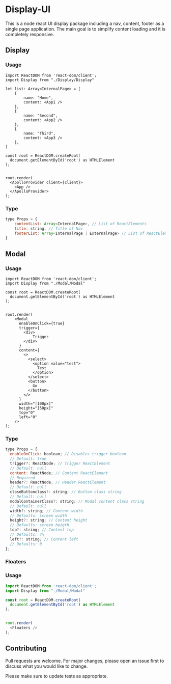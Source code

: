 # Display-UI

This is a node react UI display package including a nav, content, footer as a single page application. The main goal is to simplify content loading and it is completely responsive. 

## Display
### Usage
```tsx
import ReactDOM from 'react-dom/client';
import Display from "./Display/Display"

let list: Array<InternalPage> = [
    {
        name: "Home",
        content: <App1 />
    },
    {
        name: "Second",
        content: <App2 />
    },
    {
        name: "Third",
        content: <App3 />
    },
]

const root = ReactDOM.createRoot(
  document.getElementById('root') as HTMLElement
);


root.render(
  <ApolloProvider client={client}>
    <App />
  </ApolloProvider>
);
```
### Type
```js
type Props = {
    contentList: Array<InternalPage>, // List of ReactElements
    title: string, // Title of Nav
    footerList: Array<InternalPage | ExternalPage> // List of ReactElements or External Links
}
```

## Modal
### Usage
```tsx
import ReactDOM from 'react-dom/client';
import Display from "./Modal/Modal"

const root = ReactDOM.createRoot(
  document.getElementById('root') as HTMLElement
);


root.render(
    <Modal
      enableOnClick={true}
      trigger={
        <div>
            Trigger
        </div>
      }
      content={
        <>
          <select>
            <option value="test">
              Test
            </option>
          </select>
          <button>
            Go
          </button>
        </>
      }
      width="[100px]"
      height="[50px]"
      top="0"
      left="0"
    />
);
```
### Type
```js
type Props = {
  enableOnClick: boolean; // Disables trigger boolean
  // Default: true
  trigger?: ReactNode; // Trigger ReactElement 
  // Default: null
  content: ReactNode; // Content ReactElement  
  // Required
  header?: ReactNode; // Header ReactElement 
  // Default: null
  closeButtonclass?: string; // Button class string 
  // Default: null
  modalContainerClass?: string; // Modal content class string 
  // Default: null
  width?: string; // Content width 
  // Defaults: screen width
  height?: string; // Content height 
  // Defaults: screen heigth
  top?: string; // Content top 
  // Defaults: 7%
  left?: string; // Content left 
  // Defaults: 0
};

```

### Floaters
### Usage
```js
import ReactDOM from 'react-dom/client';
import Display from "./Modal/Modal"

const root = ReactDOM.createRoot(
  document.getElementById('root') as HTMLElement
);


root.render(
  <Floaters />
);
```
## Contributing

Pull requests are welcome. For major changes, please open an issue first
to discuss what you would like to change.

Please make sure to update tests as appropriate.
